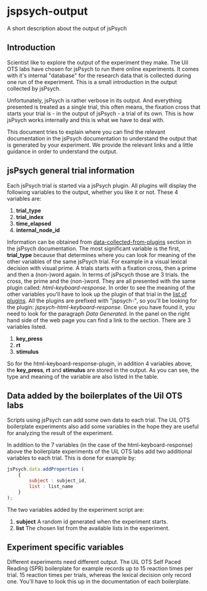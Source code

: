 # jspsych-output
A short description about the output of jsPsych

## Introduction

Scientist like to explore the output of the experiment they make. The Uil OTS
labs have chosen for jsPsych to run there online experiments. It comes with it's
internal "database" for the research data that is collected during one run of
the experiment. This is a small introduction in the output collected by
jsPsych.

Unfortunately, jsPsych is rather verbose in its output. And everything
presented is treated as a single trial, this often means, the fixation cross
that starts your trial is - in the output of jsPsych - a trial of its own. This
is how jsPsych works internally and this is what we have to deal with.

This document tries to explain where you can find the relevant documentation in
the jsPsych documentation to understand the output that is generated by your
experiment. We provide the relevant links and a little guidance in order to
understand the output.

## jsPsych general trial information
Each jsPsych trial is started via a jsPsych plugin. All plugins will display the
following variables to the output, whether you like it or not. These 4 variables
are:

1. **trial_type**
2. **trial_index**
3. **time_elapsed**
4. **internal_node_id**

Information can be obtained from [data-collected-from-plugins][1] section in the
jsPsych documentation. The most significant variable is the first, **trial_type**
because that determines where you can look for meaning of the other variables of
the same jsPsych trial. For example in a visual lexical decision with visual
prime. A trials starts with a fixation cross, then a prime and then a (non-)word
again. In terms of jsPscych those are 3 trials. the cross, the prime and the
(non-)word. They are all presented with the same plugin called:
*html-keyboard-response*. In order to see the meaning of the other variables
you'll have to look up the plugin of that trial in the [list of plugins][2]. All
the plugins are prefixed with "jspsych-", so you'll be looking for the plugin:
*jspsych-html-keyboard-response*. Once you have found it, you need to
look for the paragraph *Data Generated*. In the panel on the right hand side
of the web page you can find a link to the section.
There are 3 variables listed.

1. **key_press**
2. **rt**
3. **stimulus**

So for the html-keyboard-response-plugin, in addition 4 variables above, the
**key_press**, **rt** and **stimulus** are stored in the output. As you can see,
the type and meaning of the variable are also listed in the table.

## Data added by the boilerplates of the Uil OTS labs
Scripts using jsPsych can add some own data to each trial. The UiL OTS
boilerplate experiments also add some variables in the hope they are useful for
analyzing the result of the experiment.

In addition to the 7 variables (in the case of the html-keyboard-response) above
the boilerplate experiments of the UiL OTS labs add two additional
variables to each trial. This is done for example by:

```javascript
jsPsych.data.addProperties (
    {
        subject : subject_id,
        list : list_name
    }
);
```
The two variables added by the experiment script are:

1. **subject** A random id generated when the experiment starts.
2. **list** The chosen list from the available lists in the experiment.

## Experiment specific variables

Different experiments need different output. The UiL OTS Self Paced Reading
(SPR) boilerplate  for example records up to 15 reaction times per trial.
15 reaction times per trials, whereas the lexical decision only record one.
You'll have to look this up in the documentation of each boilerplate.

[1]:<https://www.jspsych.org/plugins/overview/#data-collected-by-plugins>
[2]:<https://www.jspsych.org/plugins/overview/#list-of-available-plugins>

